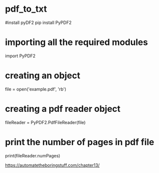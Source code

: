 # pdf_to_txt

#install pyDF2
pip install PyPDF2

# importing all the required modules
import PyPDF2

# creating an object 
file = open('example.pdf', 'rb')

# creating a pdf reader object
fileReader = PyPDF2.PdfFileReader(file)

# print the number of pages in pdf file
print(fileReader.numPages)


https://automatetheboringstuff.com/chapter13/
